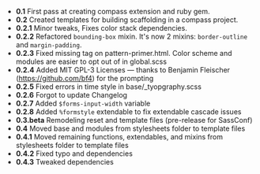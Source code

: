 * **0.1** First pass at creating compass extension and ruby gem.
* **0.2** Created templates for building scaffolding in a compass project.
* **0.2.1** Minor tweaks, Fixes color stack dependencies.
* **0.2.2** Refactored `bounding-box` mixin. It's now 2 mixins: `border-outline` and `margin-padding`. 
* **0.2.3** Fixed missing <html> tag on pattern-primer.html. Color scheme and modules are easier to opt out of in global.scss
* **0.2.4** Added MIT GPL-3 Licenses — thanks to Benjamin Fleischer (https://github.com/bf4) for the prompting
* **0.2.5** Fixed errors in time style in base/_tyopgraphy.scss
* **0.2.6** Forgot to update Changelog
* **0.2.7** Added `$forms-input-width` variable
* **0.2.8** Added `%formstyle` extendable to fix extendable cascade issues 
* **0.3.beta** Remodeling reset and template files (pre-release for SassConf)
* **0.4** Moved base and modules from stylesheets folder to template files
* **0.4.1** Moved remaining functions, extendables, and mixins from stylesheets folder to template files
* **0.4.2** Fixed typo and dependencies
* **0.4.3** Tweaked dependencies